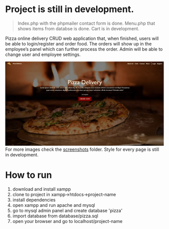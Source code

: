 # Project is still in development.
> Index.php with the phpmailer contact form is done. Menu.php that shows items from databse is done. Cart is in development.

Pizza online delivery CRUD web application that, when finished, users will be able to login/register and order food. The orders will show up in the employee’s panel 
which can further process the order. Admin will be able to change user and employee settings.

![This is an image](/screenshots/1.hero.jpg)
For more images check the [screenshots](https://github.com/Nikoraii/pizza-delivery/tree/master/screenshots) folder. Style for every page is still in development.

# How to run
1. download and install xampp
2. clone to project in xampp->htdocs->project-name
3. install dependencies
4. open xampp and run apache and mysql
5. go to mysql admin panel and create database 'pizza'
6. import database from database/pizza.sql
7. open your browser and go to localhost/project-name
